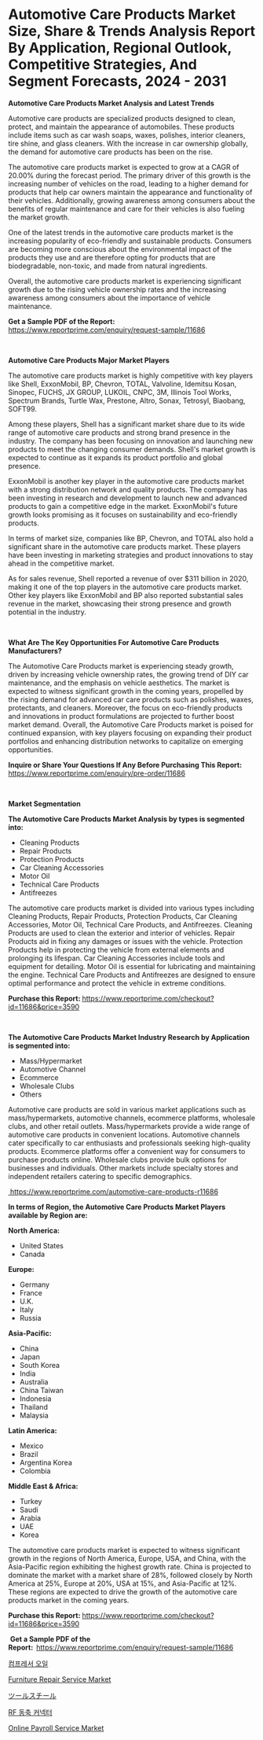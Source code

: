 <p><h1>Automotive Care Products Market Size, Share & Trends Analysis Report By Application, Regional Outlook, Competitive Strategies, And Segment Forecasts, 2024 - 2031</h1></p><p><strong>Automotive Care Products Market Analysis and Latest Trends</strong></p>
<p><p>Automotive care products are specialized products designed to clean, protect, and maintain the appearance of automobiles. These products include items such as car wash soaps, waxes, polishes, interior cleaners, tire shine, and glass cleaners. With the increase in car ownership globally, the demand for automotive care products has been on the rise.</p><p>The automotive care products market is expected to grow at a CAGR of 20.00% during the forecast period. The primary driver of this growth is the increasing number of vehicles on the road, leading to a higher demand for products that help car owners maintain the appearance and functionality of their vehicles. Additionally, growing awareness among consumers about the benefits of regular maintenance and care for their vehicles is also fueling the market growth.</p><p>One of the latest trends in the automotive care products market is the increasing popularity of eco-friendly and sustainable products. Consumers are becoming more conscious about the environmental impact of the products they use and are therefore opting for products that are biodegradable, non-toxic, and made from natural ingredients.</p><p>Overall, the automotive care products market is experiencing significant growth due to the rising vehicle ownership rates and the increasing awareness among consumers about the importance of vehicle maintenance.</p></p>
<p><strong>Get a Sample PDF of the Report:&nbsp;</strong> <a href="https://www.reportprime.com/enquiry/request-sample/11686">https://www.reportprime.com/enquiry/request-sample/11686</a></p>
<p>&nbsp;</p>
<p><strong>Automotive Care Products Major Market Players</strong></p>
<p><p>The automotive care products market is highly competitive with key players like Shell, ExxonMobil, BP, Chevron, TOTAL, Valvoline, Idemitsu Kosan, Sinopec, FUCHS, JX GROUP, LUKOIL, CNPC, 3M, Illinois Tool Works, Spectrum Brands, Turtle Wax, Prestone, Altro, Sonax, Tetrosyl, Biaobang, SOFT99.</p><p>Among these players, Shell has a significant market share due to its wide range of automotive care products and strong brand presence in the industry. The company has been focusing on innovation and launching new products to meet the changing consumer demands. Shell's market growth is expected to continue as it expands its product portfolio and global presence.</p><p>ExxonMobil is another key player in the automotive care products market with a strong distribution network and quality products. The company has been investing in research and development to launch new and advanced products to gain a competitive edge in the market. ExxonMobil's future growth looks promising as it focuses on sustainability and eco-friendly products.</p><p>In terms of market size, companies like BP, Chevron, and TOTAL also hold a significant share in the automotive care products market. These players have been investing in marketing strategies and product innovations to stay ahead in the competitive market.</p><p>As for sales revenue, Shell reported a revenue of over $311 billion in 2020, making it one of the top players in the automotive care products market. Other key players like ExxonMobil and BP also reported substantial sales revenue in the market, showcasing their strong presence and growth potential in the industry.</p></p>
<p>&nbsp;</p>
<p><strong>What Are The Key Opportunities For Automotive Care Products Manufacturers?</strong></p>
<p><p>The Automotive Care Products market is experiencing steady growth, driven by increasing vehicle ownership rates, the growing trend of DIY car maintenance, and the emphasis on vehicle aesthetics. The market is expected to witness significant growth in the coming years, propelled by the rising demand for advanced car care products such as polishes, waxes, protectants, and cleaners. Moreover, the focus on eco-friendly products and innovations in product formulations are projected to further boost market demand. Overall, the Automotive Care Products market is poised for continued expansion, with key players focusing on expanding their product portfolios and enhancing distribution networks to capitalize on emerging opportunities.</p></p>
<p><strong>Inquire or Share Your Questions If Any Before Purchasing This Report:</strong> <a href="https://www.reportprime.com/enquiry/pre-order/11686">https://www.reportprime.com/enquiry/pre-order/11686</a></p>
<p>&nbsp;</p>
<p><strong>Market Segmentation</strong></p>
<p><strong>The Automotive Care Products Market Analysis by types is segmented into:</strong></p>
<p><ul><li>Cleaning Products</li><li>Repair Products</li><li>Protection Products</li><li>Car Cleaning Accessories</li><li>Motor Oil</li><li>Technical Care Products</li><li>Antifreezes</li></ul></p>
<p><p>The automotive care products market is divided into various types including Cleaning Products, Repair Products, Protection Products, Car Cleaning Accessories, Motor Oil, Technical Care Products, and Antifreezes. Cleaning Products are used to clean the exterior and interior of vehicles. Repair Products aid in fixing any damages or issues with the vehicle. Protection Products help in protecting the vehicle from external elements and prolonging its lifespan. Car Cleaning Accessories include tools and equipment for detailing. Motor Oil is essential for lubricating and maintaining the engine. Technical Care Products and Antifreezes are designed to ensure optimal performance and protect the vehicle in extreme conditions.</p></p>
<p><strong>Purchase this Report:&nbsp;</strong><a href="https://www.reportprime.com/checkout?id=11686&price=3590">https://www.reportprime.com/checkout?id=11686&price=3590</a></p>
<p>&nbsp;</p>
<p><strong>The Automotive Care Products Market Industry Research by Application is segmented into:</strong></p>
<p><ul><li>Mass/Hypermarket</li><li>Automotive Channel</li><li>Ecommerce</li><li>Wholesale Clubs</li><li>Others</li></ul></p>
<p><p>Automotive care products are sold in various market applications such as mass/hypermarkets, automotive channels, ecommerce platforms, wholesale clubs, and other retail outlets. Mass/hypermarkets provide a wide range of automotive care products in convenient locations. Automotive channels cater specifically to car enthusiasts and professionals seeking high-quality products. Ecommerce platforms offer a convenient way for consumers to purchase products online. Wholesale clubs provide bulk options for businesses and individuals. Other markets include specialty stores and independent retailers catering to specific demographics.</p></p>
<p><a href="https://www.reportprime.com/automotive-care-products-r11686">&nbsp;https://www.reportprime.com/automotive-care-products-r11686</a></p>
<p><strong>In terms of Region, the Automotive Care Products Market Players available by Region are:</strong></p>
<p>
    <p> <strong> North America: </strong>
        <ul>
            <li>United States</li>
            <li>Canada</li>
        </ul>
        </p> 
    <p> <strong> Europe: </strong>
        <ul>
            <li>Germany</li>
            <li>France</li>
            <li>U.K.</li>
            <li>Italy</li>
            <li>Russia</li>
        </ul>
        </p> 
    <p> <strong> Asia-Pacific: </strong>
        <ul>
            <li>China</li>
            <li>Japan</li>
            <li>South Korea</li>
            <li>India</li>
            <li>Australia</li>
            <li>China Taiwan</li>
            <li>Indonesia</li>
            <li>Thailand</li>
            <li>Malaysia</li>
        </ul>
        </p> 
    <p> <strong> Latin America: </strong>
        <ul>
            <li>Mexico</li>
            <li>Brazil</li>
            <li>Argentina Korea</li>
            <li>Colombia</li>
        </ul>
        </p> 
    <p> <strong> Middle East & Africa: </strong>
        <ul>
            <li>Turkey</li>
            <li>Saudi</li>
            <li>Arabia</li>
            <li>UAE</li>
            <li>Korea</li>
        </ul>
    </p>
    </p>
<p><p>The automotive care products market is expected to witness significant growth in the regions of North America, Europe, USA, and China, with the Asia-Pacific region exhibiting the highest growth rate. China is projected to dominate the market with a market share of 28%, followed closely by North America at 25%, Europe at 20%, USA at 15%, and Asia-Pacific at 12%. These regions are expected to drive the growth of the automotive care products market in the coming years.</p></p>
<p><strong>Purchase this Report: </strong><a href="https://www.reportprime.com/checkout?id=11686&price=3590">https://www.reportprime.com/checkout?id=11686&price=3590</a></p>
<p>&nbsp;<strong>Get a Sample PDF of the Report:&nbsp;&nbsp;</strong><a href="https://www.reportprime.com/enquiry/request-sample/11686">https://www.reportprime.com/enquiry/request-sample/11686</a></p>
<p><strong></strong></p>
<p><p><a href="https://medium.com/@hermanokutneva7878567/%EC%BB%B4%ED%94%84%EB%A0%88%EC%84%9C-%EC%98%A4%EC%9D%BC-%EC%8B%9C%EC%9E%A5-%EC%A1%B0%EC%82%AC-%EB%B3%B4%EA%B3%A0%EC%84%9C-2024%EB%85%84%EB%B6%80%ED%84%B0-2031%EB%85%84%EA%B9%8C%EC%A7%80-%EC%95%88%EC%A0%95%EB%90%9C-14-5-%EC%9D%98-cagr%EB%A1%9C-%EC%8B%9C%EC%9E%A5-%EC%98%88%EC%B8%A1-%EB%B0%8F-%EC%84%B1%EC%9E%A5-%EC%A0%84%EB%A7%9D-757380904d5e">컴프레서 오일</a></p><p><a href="https://issuu.com/reportprime-2/docs/furniture-repair-service-market-size-2030.pptx">Furniture Repair Service Market</a></p><p><a href="https://medium.com/@stevencornish04/%E3%83%84%E3%83%BC%E3%83%AB%E9%8B%BC%E5%B8%82%E5%A0%B4%E3%81%AE%E8%A6%8F%E6%A8%A1%E3%81%AF-%E6%A5%AD%E7%95%8C%E3%81%AE%E4%BA%88%E6%B8%AC%E3%81%AB%E3%82%88%E3%82%8B%E3%81%A8-2024%E5%B9%B4%E3%81%8B%E3%82%892031%E5%B9%B4%E3%81%BE%E3%81%A7%E5%B9%B4%E5%B9%B3%E5%9D%87%E6%88%90%E9%95%B7%E7%8E%87%E3%81%8C5-8-%E3%81%AB%E3%81%AA%E3%82%8B%E3%81%A8%E4%BA%88%E6%83%B3%E3%81%95%E3%82%8C%E3%81%A6%E3%81%84%E3%81%BE%E3%81%99-2649226bdac3">ツールスチール</a></p><p><a href="https://medium.com/@thanhlieme24/rf-%EC%BD%94%EC%97%91%EC%8A%A4-%EC%BB%A4%EB%84%A5%ED%84%B0-%EC%8B%9C%EC%9E%A5-%EC%A0%90%EC%9C%A0%EC%9C%A8-%EB%B0%8F-%EC%8B%9C%EC%9E%A5-%EB%B6%84%EC%84%9D-%EC%84%B1%EC%9E%A5-%EB%8F%99%ED%96%A5-%EB%B0%8F-2024%EB%85%84%EB%B6%80%ED%84%B0-2031%EB%85%84%EA%B9%8C%EC%A7%80%EC%9D%98-%EC%98%88%EC%83%81-6c9e6115dbe6">RF 동축 커넥터</a></p><p><a href="https://www.linkedin.com/pulse/global-online-payroll-service-market-analysis-trends-cvyyc">Online Payroll Service Market</a></p></p>